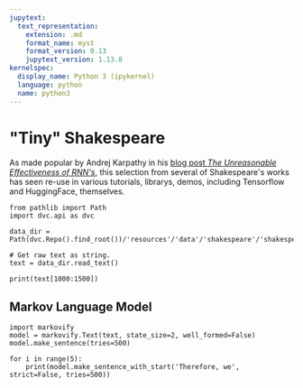 ```yaml
---
jupytext:
  text_representation:
    extension: .md
    format_name: myst
    format_version: 0.13
    jupytext_version: 1.13.8
kernelspec:
  display_name: Python 3 (ipykernel)
  language: python
  name: python3
---
```


# "Tiny" Shakespeare

As made popular by Andrej Karpathy in his [blog post *The Unreasonable Effectiveness of RNN's*](https://karpathy.github.io/2015/05/21/rnn-effectiveness/), this selection from several of Shakespeare's works has seen re-use in various tutorials, librarys, demos, including Tensorflow and HuggingFace, themselves.

```{code-cell}
from pathlib import Path
import dvc.api as dvc

data_dir = Path(dvc.Repo().find_root())/'resources'/'data'/'shakespeare'/'shakespeare.txt'
```

```{code-cell}
# Get raw text as string.
text = data_dir.read_text()

print(text[1000:1500])
```

## Markov Language Model

```{code-cell}
import markovify
model = markovify.Text(text, state_size=2, well_formed=False)
model.make_sentence(tries=500)
```

```{code-cell}
for i in range(5):
    print(model.make_sentence_with_start('Therefore, we', strict=False, tries=500))
```

```{code-cell}

```

```{code-cell}

```
